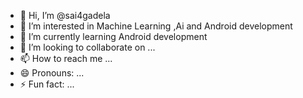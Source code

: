 - 👋 Hi, I’m @sai4gadela
- 👀 I’m interested in Machine Learning ,Ai and Android development
- 🌱 I’m currently learning Android development
- 💞️ I’m looking to collaborate on ...
- 📫 How to reach me ...
- 😄 Pronouns: ...
- ⚡ Fun fact: ...

<!---
sai4gadela/sai4gadela is a ✨ special ✨ repository because its `README.md` (this file) appears on your GitHub profile.
You can click the Preview link to take a look at your changes.
--->
